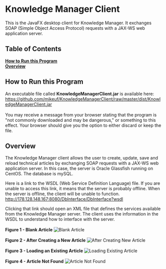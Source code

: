 # Knowledge Manager Client
This is the JavaFX desktop client for Knowledge Manager. It exchanges SOAP (Simple Object Access Protocol) requests with a JAX-WS web application server.

## Table of Contents
**[How to Run this Program](#how-to-run-this-program)**  
**[Overview](#overview)**<br /> 

## How to Run this Program
An executable file called **KnowledgeManagerClient.jar** is available here:<br />
https://github.com/mikeuf/KnowledgeManagerClient/raw/master/dist/KnowledgeManagerClient.jar<br /><br />
You may receive a message from your browser stating that the program is "not commonly downloaded and may be dangerous," or something to this effect. Your browser should give you the option to either discard or keep the file.

## Overview
The Knowledge Manager client allows the user to create, update, save and reload technical articles by exchanging SOAP requests with a JAX-WS web application server. In this case, the server is Oracle Glassfish running on CentOS. The database is mySQL.

Here is a link to the WSDL (Web Service Definition Language) file. If you are unable to access this link, it means that the server is probably offline. When the server is offline, the client will be unable to function.
http://178.128.148.167:8080/DbInterface/DbInterface?wsdl

Clicking that link should open an XML file that defines the services available from the Knowledge Manager server. The client uses the information in the WSDL to understand how to interface with the server. 
<br /><br />
**Figure 1 - Blank Article**
![Blank Article](https://github.com/mikeuf/KnowledgeManagerClient/raw/master/screenshots/1-blank-article.png "Blank Article")
<br /><br />
**Figure 2 - After Creating a New Article**
![After Creating New Article](https://github.com/mikeuf/KnowledgeManagerClient/raw/master/screenshots/2-first-article-loaded.png "After Creating New Article")
<br /><br />
**Figure 3 - Loading an Existing Article**
![Loading Existing Article](https://github.com/mikeuf/KnowledgeManagerClient/raw/master/screenshots/3-second-article-loaded.png "Loading Existing Article")
<br /><br />
**Figure 4 - Article Not Found**
![Article Not Found](https://github.com/mikeuf/KnowledgeManagerClient/raw/master/screenshots/4-article-not-found.png "Article Not Found")
